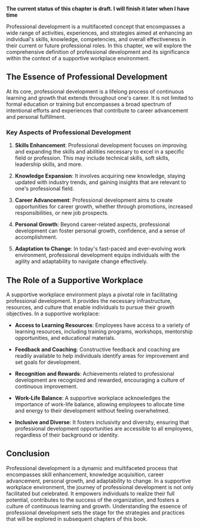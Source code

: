 **The current status of this chapter is draft. I will finish it later when I have time**

Professional development is a multifaceted concept that encompasses a wide range of activities, experiences, and strategies aimed at enhancing an individual's skills, knowledge, competencies, and overall effectiveness in their current or future professional roles. In this chapter, we will explore the comprehensive definition of professional development and its significance within the context of a supportive workplace environment.

The Essence of Professional Development
---------------------------------------

At its core, professional development is a lifelong process of continuous learning and growth that extends throughout one's career. It is not limited to formal education or training but encompasses a broad spectrum of intentional efforts and experiences that contribute to career advancement and personal fulfillment.

### Key Aspects of Professional Development

1. **Skills Enhancement**: Professional development focuses on improving and expanding the skills and abilities necessary to excel in a specific field or profession. This may include technical skills, soft skills, leadership skills, and more.

2. **Knowledge Expansion**: It involves acquiring new knowledge, staying updated with industry trends, and gaining insights that are relevant to one's professional field.

3. **Career Advancement**: Professional development aims to create opportunities for career growth, whether through promotions, increased responsibilities, or new job prospects.

4. **Personal Growth**: Beyond career-related aspects, professional development can foster personal growth, confidence, and a sense of accomplishment.

5. **Adaptation to Change**: In today's fast-paced and ever-evolving work environment, professional development equips individuals with the agility and adaptability to navigate change effectively.

The Role of a Supportive Workplace
----------------------------------

A supportive workplace environment plays a pivotal role in facilitating professional development. It provides the necessary infrastructure, resources, and culture that enable individuals to pursue their growth objectives. In a supportive workplace:

* **Access to Learning Resources**: Employees have access to a variety of learning resources, including training programs, workshops, mentorship opportunities, and educational materials.

* **Feedback and Coaching**: Constructive feedback and coaching are readily available to help individuals identify areas for improvement and set goals for development.

* **Recognition and Rewards**: Achievements related to professional development are recognized and rewarded, encouraging a culture of continuous improvement.

* **Work-Life Balance**: A supportive workplace acknowledges the importance of work-life balance, allowing employees to allocate time and energy to their development without feeling overwhelmed.

* **Inclusive and Diverse**: It fosters inclusivity and diversity, ensuring that professional development opportunities are accessible to all employees, regardless of their background or identity.

Conclusion
----------

Professional development is a dynamic and multifaceted process that encompasses skill enhancement, knowledge acquisition, career advancement, personal growth, and adaptability to change. In a supportive workplace environment, the journey of professional development is not only facilitated but celebrated. It empowers individuals to realize their full potential, contributes to the success of the organization, and fosters a culture of continuous learning and growth. Understanding the essence of professional development sets the stage for the strategies and practices that will be explored in subsequent chapters of this book.

